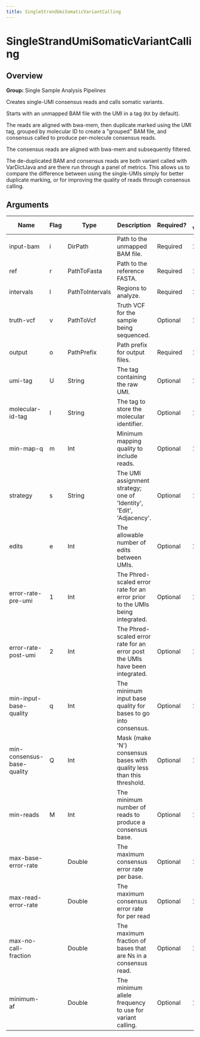 ```yaml
---
title: SingleStrandUmiSomaticVariantCalling
---
```


# SingleStrandUmiSomaticVariantCalling

## Overview
**Group:** Single Sample Analysis Pipelines

Creates single-UMI consensus reads and calls somatic variants.

Starts with an unmapped BAM file with the UMI in a tag (`RX` by default).

The reads are aligned with bwa-mem, then duplicate marked using the UMI tag, grouped by molecular ID to
create a "grouped" BAM file, and consensus called to produce per-molecule consensus reads.

The consensus reads are aligned with bwa-mem and subsequently filtered.

The de-duplicated BAM and consensus reads are both variant called with VarDictJava and are there run through a
panel of metrics.  This allows us to compare the difference between using the single-UMIs simply for better
duplicate marking, or for improving the quality of reads through consensus calling.

## Arguments

|Name|Flag|Type|Description|Required?|Max Values|Default Value(s)|
|----|----|----|-----------|---------|----------|----------------|
|input-bam|i|DirPath|Path to the unmapped BAM file.|Required|1||
|ref|r|PathToFasta|Path to the reference FASTA.|Required|1||
|intervals|l|PathToIntervals|Regions to analyze.|Required|1||
|truth-vcf|v|PathToVcf|Truth VCF for the sample being sequenced.|Optional|1||
|output|o|PathPrefix|Path prefix for output files.|Required|1||
|umi-tag|U|String|The tag containing the raw UMI.|Optional|1|RX|
|molecular-id-tag|I|String|The tag to store the molecular identifier.|Optional|1|MI|
|min-map-q|m|Int|Minimum mapping quality to include reads.|Optional|1|10|
|strategy|s|String|The UMI assignment strategy; one of 'Identity', 'Edit', 'Adjacency'.|Optional|1|Adjacency|
|edits|e|Int|The allowable number of edits between UMIs.|Optional|1|1|
|error-rate-pre-umi|1|Int|The Phred-scaled error rate for an error prior to the UMIs being integrated.|Optional|1|45|
|error-rate-post-umi|2|Int|The Phred-scaled error rate for an error post the UMIs have been integrated.|Optional|1|30|
|min-input-base-quality|q|Int|The minimum input base quality for bases to go into consensus.|Optional|1|30|
|min-consensus-base-quality|Q|Int|Mask (make 'N') consensus bases with quality less than this threshold.|Optional|1|40|
|min-reads|M|Int|The minimum number of reads to produce a consensus base.|Optional|1|1|
|max-base-error-rate||Double|The maximum consensus error rate per base.|Optional|1|0.1|
|max-read-error-rate||Double|The maximum consensus error rate for per read|Optional|1|0.05|
|max-no-call-fraction||Double|The maximum fraction of bases that are Ns in a consensus read.|Optional|1|0.1|
|minimum-af||Double|The minimum allele frequency to use for variant calling.|Optional|1|0.0025|

